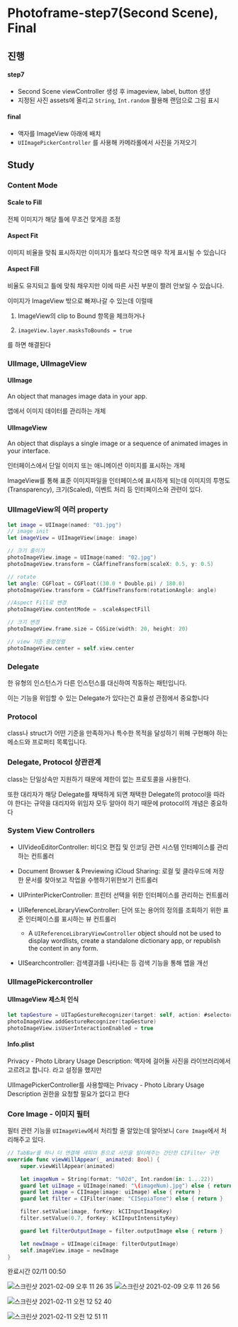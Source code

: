

# Photoframe-step7(Second Scene), Final



## 진행

#### step7

- Second Scene viewController 생성 후 imageview, label, button 생성
- 지정된 사진 assets에 올리고 `String`, `Int.random` 활용해 랜덤으로 그림 표시

#### final

- 액자를 ImageView 아래에 배치
- `UIImagePickerController` 를 사용해 카메라롤에서 사진을 가져오기



## Study



### Content Mode

#### Scale to Fill

전체 이미지가 해당 틀에 무조건 맞게끔 조정

#### Aspect Fit
이미지 비율을 맞춰 표시하지만 이미지가 틀보다 작으면 매우 작게 표시될 수 있습니다

#### Aspect Fill

비율도 유지되고 틀에 맞춰 채우지만 이에 따른 사진 부분이 짤려 안보일 수 있습니다. 

이미지가 ImageView 밖으로 빠져나갈 수 있는데 이럴때 

1. ImageView의 clip to Bound 항목을 체크하거나

2. `imageView.layer.masksToBounds = true`

를 하면 해결된다





### UIImage, UIImageView



#### UIImage

An object that manages image data in your app.

앱에서 이미지 데이터를 관리하는 개체

#### UIImageView

An object that displays a single image or a sequence of animated images in your interface.

인터페이스에서 단일 이미지 또는 애니메이션 이미지를 표시하는 개체

ImageView를 통해 표준 이미지파일을 인터페이스에 표시하게 되는데 이미지의 투명도(Transparency), 크기(Scaled), 이벤트 처리 등 인터페이스와 관련이 있다.





### UIImageView의 여러 property

```swift
let image = UIImage(named: "01.jpg")
// image init
let imageView = UIImageView(image: image)

// 크기 줄이기
photoImageView.image = UIImage(named: "02.jpg")
photoImageView.transform = CGAffineTransform(scaleX: 0.5, y: 0.5)

// rotate
let angle: CGFloat = CGFloat((30.0 * Double.pi) / 180.0)
photoImageView.transform = CGAffineTransform(rotationAngle: angle)

//Aspect Fill로 변경
photoImageView.contentMode = .scaleAspectFill

// 크기 변경
photoImageView.frame.size = CGSize(width: 20, height: 20)

// view 기준 중앙정렬
photoImageView.center = self.view.center

```



### Delegate

한 유형의 인스턴스가 다른 인스턴스를 대신하여 작동하는 패턴입니다.

이는 기능을 위임할 수 있는 Delegate가 있다는건 효율성 관점에서 중요합니다

### Protocol

class나 struct가 어떤 기준을 만족하거나 특수한 목적을 달성하기 위해 구현해야 하는 메소드와 프로퍼티 목록입니다.



### Delegate, Protocol 상관관계

class는 단일상속만 지원하기 때문에 제한이 없는 프로토콜을 사용한다.

또한 대리자가 해당 Delegate를 채택하게 되면 채택한 Delegate의 protocol을 따라야 한다는 규약을 대리자와 위임자 모두 알아야 하기 때문에 protocol의 개념은 중요하다



### System View Controllers

- UIVideoEditorController: 비디오 편집 및 인코딩 관련 시스템 인터페이스를 관리하는 컨트롤러

- Document Browser & Previewing iCloud Sharing: 로컬 및 클라우드에 저장 한 문서를 찾아보고 작업을 수행하기위한보기 컨트롤러

- UIPrinterPickerController: 프린터 선택을 위한 인터페이스를 관리하는 컨트롤러

- UIReferenceLibraryViewController: 단어 또는 용어의 정의를 조회하기 위한 표준 인터페이스를 표시하는 뷰 컨트롤러
  - A `UIReferenceLibraryViewController` object should not be used to display wordlists, create a standalone dictionary app, or republish the content in any form.
- UISearchcontroller: 검색결과를 나타내는 등 검색 기능을 통해 앱을 개선



### UIImagePickercontroller



#### UIImageView 제스처 인식

```swift
let tapGesture = UITapGestureRecognizer(target: self, action: #selector(touchPhotoImageview))
photoImageView.addGestureRecognizer(tapGesture)
photoImageView.isUserInteractionEnabled = true
```



#### Info.plist

Privacy - Photo Library Usage Description: 액자에 걸어둘 사진을 라이브러리에서 고르려고 합니다. 라고 설정을 했지만

UIImagePickerController를 사용할때는 Privacy - Photo Library Usage Description 권한을 요청할 필요가 없다고 한다



### Core Image - 이미지 필터

필터 관련 기능을 `UIImageView`에서 처리할 줄 알았는데 알아보니 `Core Image`에서 처리해주고 있다.

```swift
// TabBar를 하나 더 연결해 세피아 톤으로 사진을 필터해주는 간단한 CIFilter 구현
override func viewWillAppear(_ animated: Bool) {
    super.viewWillAppear(animated)

    let imageNum = String(format: "%02d", Int.random(in: 1...22))
    guard let uiImage = UIImage(named: "\(imageNum).jpg") else { return }
    guard let image = CIImage(image: uiImage) else { return }
    guard let filter = CIFilter(name: "CISepiaTone") else { return }

    filter.setValue(image, forKey: kCIInputImageKey)
    filter.setValue(0.7, forKey: kCIInputIntensityKey)

    guard let filterOutputImage = filter.outputImage else { return }

    let newImage = UIImage(ciImage: filterOutputImage)
    self.imageView.image = newImage
}
```









완료시간 02/11 00:50

![스크린샷 2021-02-09 오후 11 26 35](https://user-images.githubusercontent.com/62657991/107377539-6c9f9f00-6b2e-11eb-92c0-5efb4fc9da21.png)
![스크린샷 2021-02-09 오후 11 26 56](https://user-images.githubusercontent.com/62657991/107377549-71645300-6b2e-11eb-818a-088e79054b55.png)



![스크린샷 2021-02-11 오전 12 52 40](https://user-images.githubusercontent.com/62657991/107534732-77783380-6c03-11eb-8fb3-f543be83e6ec.png)

![스크린샷 2021-02-11 오전 12 51 11](https://user-images.githubusercontent.com/62657991/107534612-5dd6ec00-6c03-11eb-8d59-f02e8d4050e5.png)





